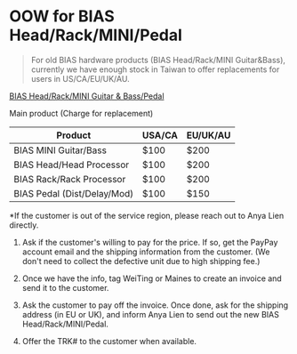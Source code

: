 # OOW for BIAS Head/Rack/MINI/Pedal

> For old BIAS hardware products (BIAS Head/Rack/MINI Guitar&Bass), currently we have enough stock in Taiwan to offer replacements for users in US/CA/EU/UK/AU.

<u>BIAS Head/Rack/MINI Guitar & Bass/Pedal</u>

Main product (Charge for replacement) 

| Product                  | USA/CA | EU/UK/AU |
| ------------------------ | ------ | -------- |
| BIAS MINI Guitar/Bass    | $100   | $200     |
| BIAS Head/Head Processor | $100   | $200     |
| BIAS Rack/Rack Processor | $100   | $200     |
| BIAS Pedal (Dist/Delay/Mod)| $100 | $150     |

*If the customer is out of the service region, please reach out to Anya Lien directly.

1. Ask if the customer's willing to pay for the price. If so, get the PayPay account email and the shipping information from the customer. (We don't need to collect the defective unit due to high shipping fee.)
   
2. Once we have the info, tag WeiTing or Maines to create an invoice and send it to the customer.
   
3. Ask the customer to pay off the invoice. Once done, ask for the shipping address (in EU or UK), and inform Anya Lien to send out the new BIAS Head/Rack/MINI/Pedal.

4. Offer the TRK# to the customer when available.